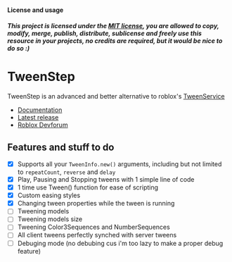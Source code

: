 #### License and usage
##### This project is licensed under the [MIT license](LICENSE), you are allowed to copy, modify, merge, publish, distribute, sublicense and freely use this resource in your projects, **no credits are required**, but it would be nice to do so :)

# TweenStep
TweenStep is an advanced and better alternative to roblox's [TweenService]("https://create.roblox.com/docs/reference/engine/classes/TweenService")

* [Documentation](https://www.youtube.com/)
* [Latest release](https://www.youtube.com/)
* [Roblox Devforum](https://www.youtube.com/)

## Features and stuff to do
 - [x] Supports all your ``TweenInfo.new()`` arguments, including but not limited to ``repeatCount``, ``reverse`` and ``delay``
 - [x] Play, Pausing and Stopping tweens with 1 simple line of code
 - [x] 1 time use Tween() function for ease of scripting
 - [x] Custom easing styles
 - [x] Changing tween properties while the tween is running
 - [ ] Tweening models
 - [ ] Tweening models size
 - [ ] Tweening Color3Sequences and NumberSequences
 - [ ] All client tweens perfectly synched with server tweens
 - [ ] Debuging mode (no debubing cus i'm too lazy to make a proper debug feature)
